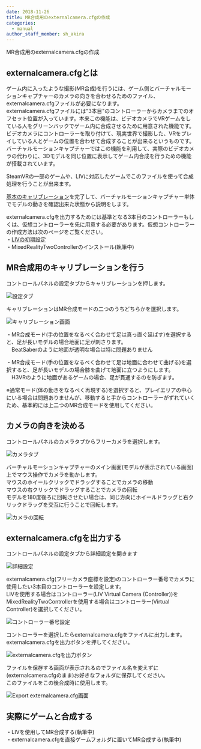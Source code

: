 ```yaml
---
date: 2018-11-26
title: MR合成用のexternalcamera.cfgの作成
categories:
  - manual
author_staff_member: sh_akira
---
```


MR合成用のexternalcamera.cfgの作成  

## externalcamera.cfgとは

ゲーム内に入ったような撮影(MR合成)を行うには、ゲーム側とバーチャルモーションキャプチャーのカメラの向きを合わせるためのファイル、externalcamera.cfgファイルが必要になります。  
externalcamera.cfgファイルには"3本目"のコントローラーからカメラまでのオフセット位置が入っています。本来この機能は、ビデオカメラでVRゲームをしている人をグリーンバックでゲーム内に合成させるために用意された機能です。  
ビデオカメラにコントローラーを取り付けて、現実世界で撮影した、VRをプレイしている人とゲームの位置を合わせて合成することが出来るというものです。  
バーチャルモーションキャプチャーではこの機能を利用して、実際のビデオカメラの代わりに、3Dモデルを同じ位置に表示してゲーム内合成を行うための機能が搭載されています。  
  
SteamVRの一部のゲームや、LIVに対応したゲームでこのファイルを使って合成処理を行うことが出来ます。  
  
[基本のキャリブレーション](https://sh-akira.github.io/VirtualMotionCapture/manual/%E5%9F%BA%E6%9C%AC%E3%81%AE%E6%93%8D%E4%BD%9C%E6%96%B9%E6%B3%95.html)を完了して、バーチャルモーションキャプチャー単体でモデルの動きを確認出来た状態から説明をします。  
  
externalcamera.cfgを出力するためには基準となる3本目のコントローラーもしくは、仮想コントローラーを先に用意する必要があります。仮想コントローラーの作成方法は次のページをご覧ください。  
・[LIVの初期設定](https://sh-akira.github.io/VirtualMotionCapture/manual/LIV%E3%81%AE%E5%88%9D%E6%9C%9F%E8%A8%AD%E5%AE%9A.html)  
・MixedRealityTwoControllerのインストール(執筆中)  
  

## MR合成用のキャリブレーションを行う

コントロールパネルの設定タブからキャリブレーションを押します。  

![設定タブ](https://rawcdn.githack.com/sh-akira/VirtualMotionCapture/07971766022eecc8c4f78f0dcf388e1cbb444e50/docs/images/manual/2-1.png)

キャリブレーションはMR合成モードの二つのうちどちらかを選択します。

![キャリブレーション画面](https://rawcdn.githack.com/sh-akira/VirtualMotionCapture/07971766022eecc8c4f78f0dcf388e1cbb444e50/docs/images/manual/2-2.png)

・MR合成モード(手の位置をなるべく合わせて足は真っ直ぐ延ばす)を選択すると、足が長いモデルの場合地面に足が刺さります。  
　BeatSaberのように地面が透明な場合は特に問題ありません  
  
・MR合成モード(手の位置をなるべく合わせて足は地面に合わせて曲げる)を選択すると、足が長いモデルの場合膝を曲げて地面に立つようにします。  
　H3VRのように地面があるゲームの場合、足が貫通するのを防ぎます。  
  
※通常モード(体の動きをなるべく再現する)を選択すると、プレイエリアの中心にいる場合は問題ありませんが、移動すると手からコントローラーがずれていくため、基本的には上二つのMR合成モードを使用してください。

## カメラの向きを決める

コントロールパネルのカメラタブからフリーカメラを選択します。

![カメラタブ](https://rawcdn.githack.com/sh-akira/VirtualMotionCapture/07971766022eecc8c4f78f0dcf388e1cbb444e50/docs/images/manual/2-3.png)

バーチャルモーションキャプチャーのメイン画面(モデルが表示されている画面)上でマウス操作でカメラを動かします。  
マウスのホイールクリックでドラッグすることでカメラの移動  
マウスの右クリックでドラッグすることでカメラの回転  
モデルを180度後ろに回転させたい場合は、同じ方向にホイールドラッグと右クリックドラッグを交互に行うことで回転します。  

![カメラの回転](https://rawcdn.githack.com/sh-akira/VirtualMotionCapture/07971766022eecc8c4f78f0dcf388e1cbb444e50/docs/images/manual/2-4.png)

## externalcamera.cfgを出力する

コントロールパネルの設定タブから詳細設定を開きます

![詳細設定](https://rawcdn.githack.com/sh-akira/VirtualMotionCapture/07971766022eecc8c4f78f0dcf388e1cbb444e50/docs/images/manual/2-5.png)

externalcamera.cfg(フリーカメラ座標を設定)のコントローラー番号でカメラに使用したい3本目のコントローラーを設定します。  
LIVを使用する場合はコントローラー(LIV Virtual Camera (Controller))を  
MixedRealityTwoControllerを使用する場合はコントローラー(Virtual Controller)を選択してください。  

![コントローラー番号設定](https://rawcdn.githack.com/sh-akira/VirtualMotionCapture/07971766022eecc8c4f78f0dcf388e1cbb444e50/docs/images/manual/2-6.png)

コントローラーを選択したらexternalcamera.cfgをファイルに出力します。  
externalcamera.cfgを出力ボタンを押してください。

![externalcamera.cfgを出力ボタン](https://rawcdn.githack.com/sh-akira/VirtualMotionCapture/07971766022eecc8c4f78f0dcf388e1cbb444e50/docs/images/manual/2-7.png)

ファイルを保存する画面が表示されるのでファイル名を変えずに(externalcamera.cfgのまま)お好きなフォルダに保存してください。  
このファイルをこの後合成時に使用します。  

![Export externalcamera.cfg画面](https://rawcdn.githack.com/sh-akira/VirtualMotionCapture/07971766022eecc8c4f78f0dcf388e1cbb444e50/docs/images/manual/2-8.png)

## 実際にゲームと合成する

・LIVを使用してMR合成する(執筆中)  
・externalcamera.cfgを直接ゲームフォルダに置いてMR合成する(執筆中)  
